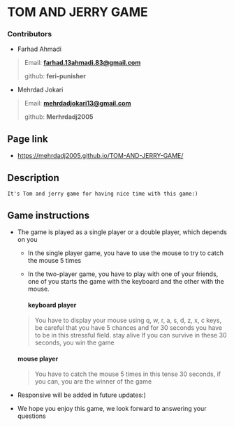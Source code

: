 # TOM AND JERRY GAME

### Contributors
- Farhad Ahmadi
>Email: **farhad.13ahmadi.83@gmail.com**
>
>github: **feri-punisher**
>
- Mehrdad Jokari
  >
>Email: **mehrdadjokari13@gmail.com**
>
>github:  **Merhrdadj2005**
>


## Page link
- https://mehrdadj2005.github.io/TOM-AND-JERRY-GAME/
## Description

`It's Tom and jerry game for having nice time with this game:)`

## Game instructions
- The game is played as a single player or a double player, which depends on you
  - In the single player game, you have to use the mouse to try to catch the mouse 5 times
 
  - In the two-player game, you have to play with one of your friends, one of you starts the game with the keyboard and the other with the mouse.
    #### keyboard player

  > You have to display your mouse using q, w, r, a, s, d, z, x, c keys, be careful that you have 5 chances and for 30 seconds you have to be in this stressful field. stay alive
  > If you can survive in these 30 seconds, you win the game

  #### mouse player
  > You have to catch the mouse 5 times in this tense 30 seconds, if you can, you are the winner of the game
  >
- Responsive will be added in future updates:)
- We hope you enjoy this game, we look forward to answering your questions

 

